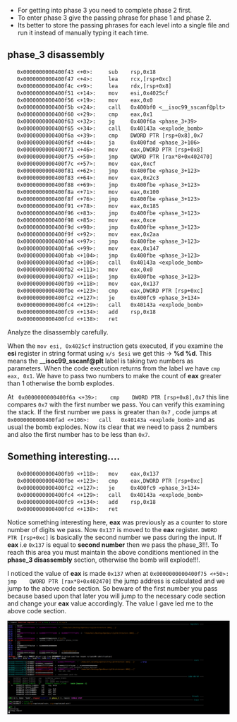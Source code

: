 - For getting into phase 3 you need to complete phase 2 first.
- To enter phase 3 give the passing phrase for phase 1 and phase 2.
- Its better to store the passing phrases for each level into a single file and run it instead of manually typing it each time.


## phase_3 disassembly

```gdb
   0x0000000000400f43 <+0>:     sub    rsp,0x18
   0x0000000000400f47 <+4>:     lea    rcx,[rsp+0xc]
   0x0000000000400f4c <+9>:     lea    rdx,[rsp+0x8]
   0x0000000000400f51 <+14>:    mov    esi,0x4025cf
   0x0000000000400f56 <+19>:    mov    eax,0x0
   0x0000000000400f5b <+24>:    call   0x400bf0 <__isoc99_sscanf@plt>
   0x0000000000400f60 <+29>:    cmp    eax,0x1
   0x0000000000400f63 <+32>:    jg     0x400f6a <phase_3+39>
   0x0000000000400f65 <+34>:    call   0x40143a <explode_bomb>
   0x0000000000400f6a <+39>:    cmp    DWORD PTR [rsp+0x8],0x7
   0x0000000000400f6f <+44>:    ja     0x400fad <phase_3+106>
   0x0000000000400f71 <+46>:    mov    eax,DWORD PTR [rsp+0x8]
   0x0000000000400f75 <+50>:    jmp    QWORD PTR [rax*8+0x402470]
   0x0000000000400f7c <+57>:    mov    eax,0xcf
   0x0000000000400f81 <+62>:    jmp    0x400fbe <phase_3+123>
   0x0000000000400f83 <+64>:    mov    eax,0x2c3
   0x0000000000400f88 <+69>:    jmp    0x400fbe <phase_3+123>
   0x0000000000400f8a <+71>:    mov    eax,0x100
   0x0000000000400f8f <+76>:    jmp    0x400fbe <phase_3+123>
   0x0000000000400f91 <+78>:    mov    eax,0x185
   0x0000000000400f96 <+83>:    jmp    0x400fbe <phase_3+123>
   0x0000000000400f98 <+85>:    mov    eax,0xce
   0x0000000000400f9d <+90>:    jmp    0x400fbe <phase_3+123>
   0x0000000000400f9f <+92>:    mov    eax,0x2aa
   0x0000000000400fa4 <+97>:    jmp    0x400fbe <phase_3+123>
   0x0000000000400fa6 <+99>:    mov    eax,0x147
   0x0000000000400fab <+104>:   jmp    0x400fbe <phase_3+123>
   0x0000000000400fad <+106>:   call   0x40143a <explode_bomb>
   0x0000000000400fb2 <+111>:   mov    eax,0x0
   0x0000000000400fb7 <+116>:   jmp    0x400fbe <phase_3+123>
   0x0000000000400fb9 <+118>:   mov    eax,0x137
   0x0000000000400fbe <+123>:   cmp    eax,DWORD PTR [rsp+0xc]
   0x0000000000400fc2 <+127>:   je     0x400fc9 <phase_3+134>
   0x0000000000400fc4 <+129>:   call   0x40143a <explode_bomb>
   0x0000000000400fc9 <+134>:   add    rsp,0x18
   0x0000000000400fcd <+138>:   ret
```

Analyze the disassembly carefully.

When the `mov esi, 0x4025cf` instruction gets executed, if you examine the **esi** register in string format using `x/s $esi` we get this -> **%d %d**. This means the **__isoc99_sscanf@plt** label is taking two numbers as parameters. When the code execution returns from the label we have `cmp eax, 0x1`. We have to pass two numbers to make the count of **eax** greater than 1 otherwise the bomb explodes.

At ` 0x0000000000400f6a <+39>:    cmp    DWORD PTR [rsp+0x8],0x7` this line compares `0x7` with the first number we pass. You can verify this examining the stack. If the first number we pass is greater than `0x7` , code jumps at `0x0000000000400fad <+106>:   call   0x40143a <explode_bomb>` and as usual the bomb explodes. Now its clear that we need to pass 2 numbers and also the first number has to be less than `0x7`. 


## Something interesting....

```gdb
   0x0000000000400fb9 <+118>:   mov    eax,0x137
   0x0000000000400fbe <+123>:   cmp    eax,DWORD PTR [rsp+0xc]
   0x0000000000400fc2 <+127>:   je     0x400fc9 <phase_3+134>
   0x0000000000400fc4 <+129>:   call   0x40143a <explode_bomb>
   0x0000000000400fc9 <+134>:   add    rsp,0x18
   0x0000000000400fcd <+138>:   ret
```

Notice something interesting here, **eax** was previously as a counter to store number of digits we pass. Now `0x137` is moved to the **eax** register. `DWORD PTR [rsp+0xc]` is basically the second number we pass during the input. If **eax** i.e `0x137` is equal to **second number** then we pass the phase_3!!!. To reach this area you must maintain the above conditions mentioned in the **phase_3 disassembly** section, otherwise the bomb will explode!!!. 

I noticed the value of **eax** is made `0x137` when at `0x0000000000400f75 <+50>:    jmp    QWORD PTR [rax*8+0x402470]` the jump address is calculated and we jump to the above code section. So beware of the first number you pass because based upon that later you will jump to the necessary code section and change your **eax** value accordingly. The value I gave led me to the above code section.



![Phase 3 Image](./Images/Img1.png)